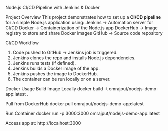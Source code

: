 Node.js CI/CD Pipeline with Jenkins & Docker

Project Overview
This project demonstrates how to set up a **CI/CD pipeline** for a simple Node.js application using:
Jenkins → Automation server for CI/CD
Docker → Containerization of the Node.js app
DockerHub → Image registry to store and share Docker images
GitHub → Source code repository

CI/CD Workflow
1. Code pushed to GitHub → Jenkins job is triggered.  
2. Jenkins clones the repo and installs Node.js dependencies.  
3. Jenkins runs tests (if defined).  
4. Jenkins builds a Docker image of the app.  
5. Jenkins pushes the image to DockerHub.  
6. The container can be run locally or on a server.  

Docker Usage
 Build Image Locally
docker build -t omrajput/nodejs-demo-app:latest .

Pull from DockerHub
docker pull omrajput/nodejs-demo-app:latest

Run Container
docker run -p 3000:3000 omrajput/nodejs-demo-app:latest

Access app at: http://localhost:3000

